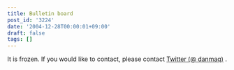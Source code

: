 ```yaml
---
title: Bulletin board
post_id: '3224'
date: '2004-12-28T00:00:01+09:00'
draft: false
tags: []
---
```


It is frozen. If you would like to contact, please contact [Twitter (@ danmaq)](http://twitter.com/danmaq) .
